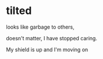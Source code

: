 # tilted
looks like garbage to others,

doesn't matter, I have stopped caring.

My shield is up and I'm moving on
